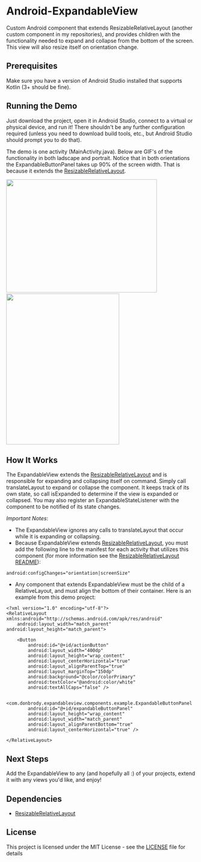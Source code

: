 # Android-ExpandableView
Custom Android component that extends ResizableRelativeLayout (another custom component in my repositories), and provides children with the functionality needed to expand and collapse from the bottom of the screen. This view will also resize itself on orientation change.

## Prerequisites
Make sure you have a version of Android Studio installed that supports Kotlin (3+ should be fine).

## Running the Demo
Just download the project, open it in Android Studio, connect to a virtual or physical device, and run it! There shouldn't be any further configuration required (unless you need to download build tools, etc., but Android Studio should prompt you to do that).

The demo is one activity (MainActivity.java). Below are GIF's of the functionality in both ladscape and portrait. Notice that in both orientations the ExpandableButtonPanel takes up 90% of the screen width. That is because it extends the [ResizableRelativeLayout](https://github.com/DonBrody/Android-ResizableRelativeLayout).

<img height="300px" width="400px" src="https://s3.amazonaws.com/don-brody-images/ExpandableView+Landscape.gif"/>&nbsp;&nbsp;&nbsp;&nbsp;<img height="400px" width="300px" src="https://s3.amazonaws.com/don-brody-images/ExpandableView+Portrait.gif"/>

## How It Works
The ExpandableView extends the [ResizableRelativeLayout](https://github.com/DonBrody/Android-ResizableRelativeLayout) and is responsible for expanding and collapsing itself on command. Simply call translateLayout to expand or collapse the component. It keeps track of its own state, so call isExpanded to determine if the view is expanded or collapsed. You may also register an ExpandableStateListener with the component to be notified of its state changes.

*Important Notes*:
* The ExpandableView ignores any calls to translateLayout that occur while it is expanding or collapsing.
* Because ExpandableView extends [ResizableRelativeLayout](https://github.com/DonBrody/Android-ResizableRelativeLayout), you must add the following line to the manifest for each activity that utilizes this component (for more information see the [ResizableRelativeLayout README](https://github.com/DonBrody/Android-ResizableRelativeLayout)):
```
android:configChanges="orientation|screenSize"
```
* Any component that extends ExpandableView must be the child of a RelativeLayout, and must align the bottom of their container. Here is an example from this demo project:
```
<?xml version="1.0" encoding="utf-8"?>
<RelativeLayout xmlns:android="http://schemas.android.com/apk/res/android"
    android:layout_width="match_parent" android:layout_height="match_parent">

    <Button
        android:id="@+id/actionButton"
        android:layout_width="400dp"
        android:layout_height="wrap_content"
        android:layout_centerHorizontal="true"
        android:layout_alignParentTop="true"
        android:layout_marginTop="150dp"
        android:background="@color/colorPrimary"
        android:textColor="@android:color/white"
        android:textAllCaps="false" />

    <com.donbrody.expandableview.components.example.ExpandableButtonPanel
        android:id="@+id/expandableButtonPanel"
        android:layout_height="wrap_content"
        android:layout_width="match_parent"
        android:layout_alignParentBottom="true"
        android:layout_centerHorizontal="true" />

</RelativeLayout>
```

## Next Steps
Add the ExpandableView to any (and hopefully all :) of your projects, extend it with any views you'd like, and enjoy!

## Dependencies
* [ResizableRelativeLayout](https://github.com/DonBrody/Android-ResizableRelativeLayout)

## License
This project is licensed under the MIT License - see the [LICENSE](LICENSE) file for details
